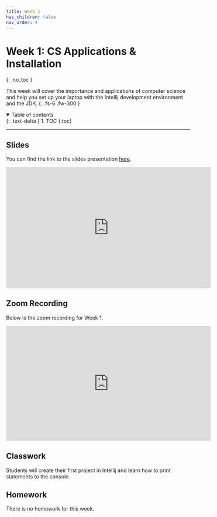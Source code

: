 ```yaml
---
title: Week 1
has_children: false
nav_order: 4
---
```


# Week 1: CS Applications & Installation
{: .no_toc }

This week will cover the importance and applications of computer science and help you set up your laptop with the Intellij development environment and the JDK.
{: .fs-6 .fw-300 }

<details open markdown="block">
  <summary>
    Table of contents
  </summary>
  {: .text-delta }
1. TOC
{:toc}
</details>

---

## Slides

You can find the link to the slides presentation [here](https://docs.google.com/presentation/d/1ipWeFaXpFtWCHixSQpluULDbgmrwiQ1bmXPCyaqg1mE/edit?usp=sharing).

<iframe src="https://docs.google.com/presentation/d/e/2PACX-1vSXVGLJSEYX1ErK1wRE8P6yHgoJiB2pnEdDnlmj5GLZ6opRxakvaouaWqNSVqngz5847H2NvHCLUJDz/embed?start=false&loop=false&delayms=3000" frameborder="0" width="560" height="331.92" allowfullscreen="true" mozallowfullscreen="true" webkitallowfullscreen="true"></iframe>

## Zoom Recording

Below is the zoom recording for Week 1.

<iframe width="560" height="315" src="https://www.youtube.com/embed/Y_OLCs3CvTo" frameborder="0" allow="accelerometer; autoplay; clipboard-write; encrypted-media; gyroscope; picture-in-picture" allowfullscreen></iframe>

## Classwork

Students will create their first project in Intellij and learn how to print statements to the console.

## Homework

There is no homework for this week.